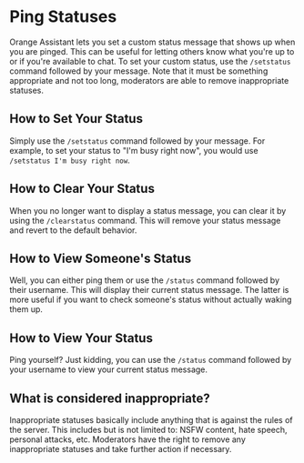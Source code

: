 # Ping Statuses

Orange Assistant lets you set a custom status message that shows up when you are pinged. This can be useful for letting others know what you're up to or if you're available to chat. To set your custom status, use the `/setstatus` command followed by your message. Note that it must be something appropriate and not too long, moderators are able to remove inappropriate statuses.


## How to Set Your Status

Simply use the `/setstatus` command followed by your message. For example, to set your status to "I'm busy right now", you would use `/setstatus I'm busy right now`.

## How to Clear Your Status

When you no longer want to display a status message, you can clear it by using the `/clearstatus` command. This will remove your status message and revert to the default behavior.

## How to View Someone's Status

Well, you can either ping them or use the `/status` command followed by their username. This will display their current status message. The latter is more useful if you want to check someone's status without actually waking them up.

## How to View Your Status

Ping yourself? Just kidding, you can use the `/status` command followed by your username to view your current status message.

## What is considered inappropriate?

Inappropriate statuses basically include anything that is against the rules of the server. This includes but is not limited to: NSFW content, hate speech, personal attacks, etc. Moderators have the right to remove any inappropriate statuses and take further action if necessary.